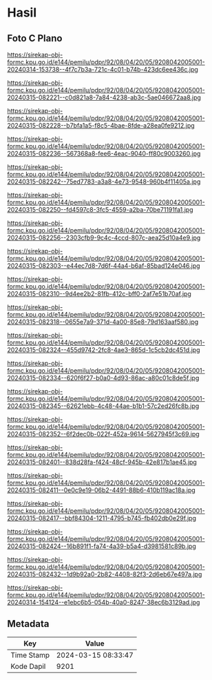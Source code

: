 # Hasil

## Foto C Plano

https://sirekap-obj-formc.kpu.go.id/e144/pemilu/pdpr/92/08/04/20/05/9208042005001-20240314-153738--4f7c7b3a-721c-4c01-b74b-423dc6ee436c.jpg

https://sirekap-obj-formc.kpu.go.id/e144/pemilu/pdpr/92/08/04/20/05/9208042005001-20240315-082221--c0d821a8-7a84-4238-ab3c-5ae046672aa8.jpg

https://sirekap-obj-formc.kpu.go.id/e144/pemilu/pdpr/92/08/04/20/05/9208042005001-20240315-082228--b7bfa1a5-f8c5-4bae-8fde-a28ea0fe9212.jpg

https://sirekap-obj-formc.kpu.go.id/e144/pemilu/pdpr/92/08/04/20/05/9208042005001-20240315-082236--567368a8-fee6-4eac-9040-ff80c9003260.jpg

https://sirekap-obj-formc.kpu.go.id/e144/pemilu/pdpr/92/08/04/20/05/9208042005001-20240315-082242--75ed7783-a3a8-4e73-9548-960b4f11405a.jpg

https://sirekap-obj-formc.kpu.go.id/e144/pemilu/pdpr/92/08/04/20/05/9208042005001-20240315-082250--fd4597c8-3fc5-4559-a2ba-70be71191fa1.jpg

https://sirekap-obj-formc.kpu.go.id/e144/pemilu/pdpr/92/08/04/20/05/9208042005001-20240315-082256--2303cfb9-9c4c-4ccd-807c-aea25d10a4e9.jpg

https://sirekap-obj-formc.kpu.go.id/e144/pemilu/pdpr/92/08/04/20/05/9208042005001-20240315-082303--e44ec7d8-7d6f-44a4-b6af-85bad124e046.jpg

https://sirekap-obj-formc.kpu.go.id/e144/pemilu/pdpr/92/08/04/20/05/9208042005001-20240315-082310--9d4ee2b2-81fb-412c-bff0-2af7e51b70af.jpg

https://sirekap-obj-formc.kpu.go.id/e144/pemilu/pdpr/92/08/04/20/05/9208042005001-20240315-082318--0655e7a9-371d-4a00-85e8-79d163aaf580.jpg

https://sirekap-obj-formc.kpu.go.id/e144/pemilu/pdpr/92/08/04/20/05/9208042005001-20240315-082324--455d9742-2fc8-4ae3-865d-1c5cb2dc451d.jpg

https://sirekap-obj-formc.kpu.go.id/e144/pemilu/pdpr/92/08/04/20/05/9208042005001-20240315-082334--620f6f27-b0a0-4d93-86ac-a80c01c8de5f.jpg

https://sirekap-obj-formc.kpu.go.id/e144/pemilu/pdpr/92/08/04/20/05/9208042005001-20240315-082345--62621ebb-4c48-44ae-b1b1-57c2ed26fc8b.jpg

https://sirekap-obj-formc.kpu.go.id/e144/pemilu/pdpr/92/08/04/20/05/9208042005001-20240315-082352--6f2dec0b-022f-452a-9614-5627945f3c69.jpg

https://sirekap-obj-formc.kpu.go.id/e144/pemilu/pdpr/92/08/04/20/05/9208042005001-20240315-082401--838d28fa-f424-48cf-945b-42e817b1ae45.jpg

https://sirekap-obj-formc.kpu.go.id/e144/pemilu/pdpr/92/08/04/20/05/9208042005001-20240315-082411--0e0c9e19-06b2-4491-88b6-410b119ac18a.jpg

https://sirekap-obj-formc.kpu.go.id/e144/pemilu/pdpr/92/08/04/20/05/9208042005001-20240315-082417--bbf84304-1211-4795-b745-fb402db0e29f.jpg

https://sirekap-obj-formc.kpu.go.id/e144/pemilu/pdpr/92/08/04/20/05/9208042005001-20240315-082424--16b891f1-fa74-4a39-b5a4-d3981581c89b.jpg

https://sirekap-obj-formc.kpu.go.id/e144/pemilu/pdpr/92/08/04/20/05/9208042005001-20240315-082432--1d9b92a0-2b82-4408-82f3-2d6eb67e497a.jpg

https://sirekap-obj-formc.kpu.go.id/e144/pemilu/pdpr/92/08/04/20/05/9208042005001-20240314-154124--e1ebc6b5-054b-40a0-8247-38ec6b3129ad.jpg


## Metadata

| Key        | Value               |
| ---------- | ------------------- |
| Time Stamp | 2024-03-15 08:33:47 |
| Kode Dapil | 9201                |



